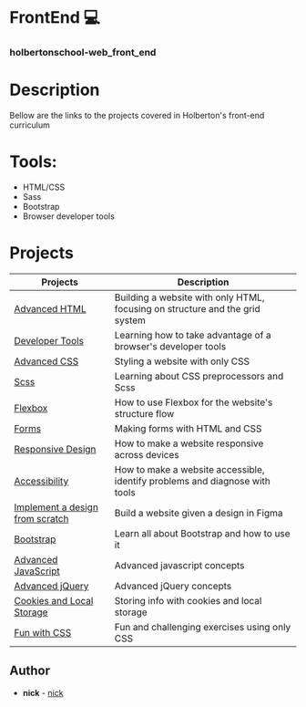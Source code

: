 # FrontEnd :computer:

### holbertonschool-web_front_end

# Description
Bellow are the links to the projects covered in Holberton's front-end curriculum

# Tools:
  - HTML/CSS
  - Sass
  - Bootstrap
  - Browser developer tools

# Projects
Projects | Description
----------- | -----------
[Advanced HTML](./0x00-html_advanced) | Building a website with only HTML, focusing on structure and the grid system
[Developer Tools](./0x01-developer_tools) | Learning how to take advantage of a browser's developer tools
[Advanced CSS](./0x02-CSS_advanced) | Styling a website with only CSS
[Scss](./0x03-sass_scss) | Learning about CSS preprocessors and Scss
[Flexbox](./0x04-flexbox) | How to use Flexbox for the website's structure flow
[Forms](./0x05-form) | Making forms with HTML and CSS
[Responsive Design](./0x06-responsive_design) | How to make a website responsive across devices
[Accessibility](./0x07-accessibility) | How to make a website accessible, identify problems and diagnose with tools
[Implement a design from scratch](./0x09-implement_a_design_from_scratch) | Build a website given a design in Figma
[Bootstrap](./0x0A-Bootstrap) | Learn all about Bootstrap and how to use it
[Advanced JavaScript](./0x0C-Javascript_advanced) | Advanced javascript concepts
[Advanced jQuery](./0x0D-JQuery_advanced) | Advanced jQuery concepts
[Cookies and Local Storage](./0x0E-Cookies_local_storage) | Storing info with cookies and local storage
[Fun with CSS](./fun_with_css) | Fun and challenging exercises using only CSS
## Author
* **nick** - [nick](https://github.com/nickreactjs)
